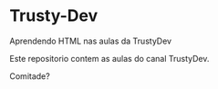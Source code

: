 # Trusty-Dev
Aprendendo HTML nas aulas da TrustyDev

Este repositorio contem as aulas do canal TrustyDev.

Comitade?
